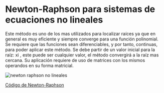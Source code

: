 # Newton-Raphson para sistemas de ecuaciones no lineales

Este método es uno de los mas utilizados para localizar raíces ya que en general es muy eficiente y siempre converge para una función polinomial. Se requiere que las funciones sean diferenciables, y por tanto, continuas, para poder aplicar este método.
Se debe partir de  un valor inicial para la raíz: xi , este puede ser cualquier valor, el método convergirá a la raíz mas cercana.
Su aplicación requiere de uso de matrices con los mismos operandos en su forma matricial.

![newton raphson no lineales](https://user-images.githubusercontent.com/42184192/48984332-fd117680-f0bf-11e8-8a62-69e4cee2c329.jpg)

[Código de Newton-Raphson](https://github.com/Azazyro/Metodos-Numericos-/blob/master/NR%20para%20sistemas%20no%20lineales/Codigo%20de%20Newton-Raphson%20sistema%20no%20lineal.py) 
